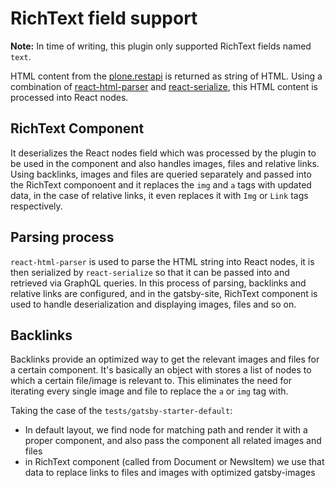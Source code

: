 # RichText field support

**Note:** In time of writing, this plugin only supported RichText fields named `text`.

HTML content from the [plone.restapi](https://github.com/plone/plone.restapi) is returned as string of HTML. Using a combination of [react-html-parser](url) and [react-serialize](url), this HTML content is processed into React nodes.

## RichText Component

It deserializes the React nodes field which was processed by the plugin to be used in the component and also handles images, files and relative links. Using backlinks, images and files are queried separately and passed into the RichText componoent and it replaces the `img` and `a` tags with updated data, in the case of relative links, it even replaces it with `Img` or `Link` tags respectively.

## Parsing process

`react-html-parser` is used to parse the HTML string into React nodes, it is then serialized by `react-serialize` so that it can be passed into and retrieved via GraphQL queries. In this process of parsing, backlinks and relative links are configured, and in the gatsby-site, RichText component is used to handle deserialization and displaying images, files and so on.

## Backlinks

Backlinks provide an optimized way to get the relevant images and files for a certain component. It's basically an object with stores a list of nodes to which a certain file/image is relevant to. This eliminates the need for iterating every single image and file to replace the `a` or `img` tag with.

Taking the case of the `tests/gatsby-starter-default`:

- In default layout, we find node for matching path and render it with a proper component, and also pass the component all related images and files
- in RichText component (called from Document or NewsItem) we use that data to replace links to files and images with optimized gatsby-images
